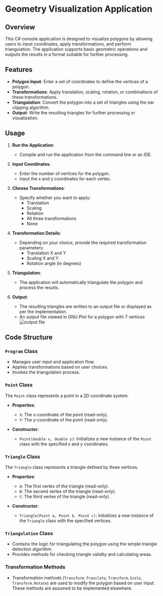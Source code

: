 # Geometry Visualization Application

## Overview

This C# console application is designed to visualize polygons by allowing users to input coordinates, apply transformations, and perform triangulation. The application supports basic geometric operations and outputs the results in a format suitable for further processing.

## Features

- **Polygon Input**: Enter a set of coordinates to define the vertices of a polygon.
- **Transformations**: Apply translation, scaling, rotation, or combinations of these transformations.
- **Triangulation**: Convert the polygon into a set of triangles using the ear clipping algorithm.
- **Output**: Write the resulting triangles for further processing or visualization.

## Usage

1. **Run the Application**:
   - Compile and run the application from the command line or an IDE.

2. **Input Coordinates**:
   - Enter the number of vertices for the polygon.
   - Input the x and y coordinates for each vertex.

3. **Choose Transformations**:
   - Specify whether you want to apply:
     - Translation
     - Scaling
     - Rotation
     - All three transformations
     - None

4. **Transformation Details**:
   - Depending on your choice, provide the required transformation parameters:
     - Translation X and Y
     - Scaling X and Y
     - Rotation angle (in degrees)

5. **Triangulation**:
   - The application will automatically triangulate the polygon and process the results.

6. **Output**:
   - The resulting triangles are written to an output file or displayed as per the implementation.
   - An output file viewed in GNU Plot for a polygon with 7 vertices 
![output file](https://github.com/user-attachments/assets/263e00ac-ee59-4169-9d4e-7d3072d864d3)


## Code Structure

### `Program` Class

- Manages user input and application flow.
- Applies transformations based on user choices.
- Invokes the triangulation process.

### `Point` Class

The `Point` class represents a point in a 2D coordinate system.

- **Properties**:
  - `X`: The x-coordinate of the point (read-only).
  - `Y`: The y-coordinate of the point (read-only).

- **Constructor**:
  - `Point(double x, double y)`: Initializes a new instance of the `Point` class with the specified x and y coordinates.

### `Triangle` Class

The `Triangle` class represents a triangle defined by three vertices.

- **Properties**:
  - `A`: The first vertex of the triangle (read-only).
  - `B`: The second vertex of the triangle (read-only).
  - `C`: The third vertex of the triangle (read-only).

- **Constructor**:
  - `Triangle(Point a, Point b, Point c)`: Initializes a new instance of the `Triangle` class with the specified vertices.
### `Triangulation` Class

- Contains the logic for triangulating the polygon using the simple triangle detection algorithm.
- Provides methods for checking triangle validity and calculating areas.

### Transformation Methods

- Transformation methods (`Transform.Translate`, `Transform.Scale`, `Transform.Rotate`) are used to modify the polygon based on user input. These methods are assumed to be implemented elsewhere.




